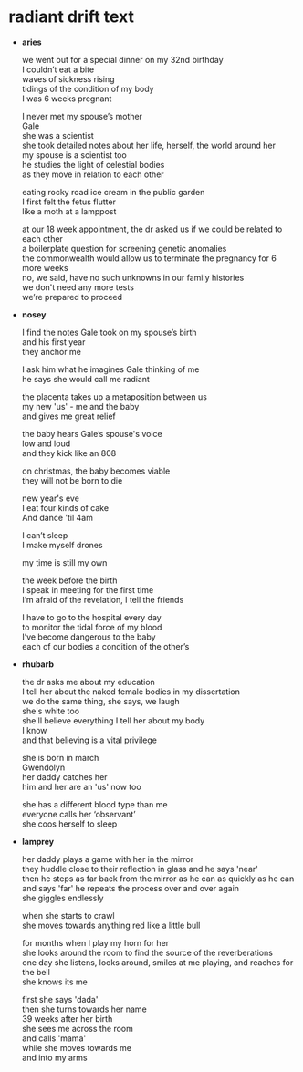 # radiant drift text

- **aries**

  we went out for a special dinner on my 32nd birthday  
  I couldn’t eat a bite  
  waves of sickness rising  
  tidings of the condition of my body  
  I was 6 weeks pregnant  

  I never met my spouse’s mother  
  Gale  
  she was a scientist  
  she took detailed notes about her life, herself, the world around her  
  my spouse is a scientist too  
  he studies the light of celestial bodies  
  as they move in relation to each other  

  eating rocky road ice cream in the public garden  
  I first felt the fetus flutter  
  like a moth at a lamppost  

  at our 18 week appointment, the dr asked us if we could be related to each other  
  a boilerplate question for screening genetic anomalies  
  the commonwealth would allow us to terminate the pregnancy for 6 more weeks  
  no, we said, have no such unknowns in our family histories  
  we don't need any more tests  
  we’re prepared to proceed

- **nosey**

  I find the notes Gale took on my spouse’s birth  
  and his first year  
  they anchor me  

  I ask him what he imagines Gale thinking of me    
  he says she would call me radiant

  the placenta takes up a metaposition
  between us    
  my new 'us' - me and the baby  
  and gives me great relief  

  the baby hears Gale’s spouse's voice    
  low and loud    
  and they kick like an 808    

  on christmas, the baby becomes viable   
  they will not be born to die    

  new year's eve    
  I eat four kinds of cake  
  And dance 'til 4am  

  I can’t sleep  
  I make myself drones

  my time is still my own  

  the week before the birth    
  I speak in meeting for the first time  
  I’m afraid of the revelation, I tell the friends  

  I have to go to the hospital every day  
  to monitor the tidal force of my blood  
  I’ve become dangerous to the baby  
  each of our bodies a condition of the other’s  

- **rhubarb**

  the dr asks me about my education  
  I tell her about the naked female bodies in my dissertation  
  we do the same thing, she says, we laugh  
  she's white too  
  she'll believe everything I tell her about my body  
  I know  
  and that believing is a vital privilege  

  she is born in march  
  Gwendolyn  
  her daddy catches her  
  him and her are an 'us' now too

  she has a different blood type than me   
  everyone calls her ‘observant’  
  she coos herself to sleep  

- **lamprey**

  her daddy plays a game with her in the mirror  
  they huddle close to their reflection in glass and he says 'near'  
  then he steps as far back from the mirror as he can
  as quickly as he can  
  and says 'far'
  he repeats the process over and over again  
  she giggles endlessly   
  
  when she starts to crawl  
  she moves towards anything red like a little bull  
  
  for months when I play my horn for her    
  she looks around the room to find
  the source of the reverberations  
  one day she listens, looks around, smiles at me playing, and reaches for the bell      
  she knows its me  
  
  first she says 'dada'  
  then she turns towards her name  
  39 weeks after her birth  
  she sees me across the room  
  and calls 'mama'  
  while she moves towards me  
  and into my arms  
